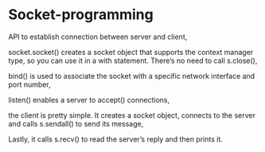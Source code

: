 # Socket-programming
API to establish connection between server and client,

socket.socket() creates a socket object that supports the context manager type, so you can use it in a with statement. There’s no need to call s.close(),

bind() is used to associate the socket with a specific network interface and port number,

listen() enables a server to accept() connections,

the client is pretty simple. It creates a socket object, connects to the server and calls s.sendall() to send its message,

 Lastly, it calls s.recv() to read the server’s reply and then prints it.
